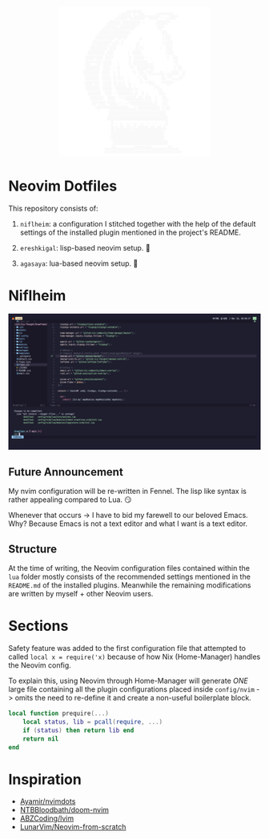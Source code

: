 <p align="center">
  <img src="./assets/png/knight-chess.png" alt="Knight (Chess)" width="300" height="300"/>
</p>

# Neovim Dotfiles

This repository consists of:

1. `niflheim`: a configuration I stitched together with the help of the default
   settings of the installed plugin mentioned in the project's README.

2. `ereshkigal`: lisp-based neovim setup. 

3. `agasaya`: lua-based neovim setup. 

# Niflheim

![Niflheim](./assets/png/niflheim.png)

## Future Announcement
My nvim configuration will be re-written in Fennel. 
The lisp like syntax is rather appealing compared to Lua. 😏

Whenever that occurs -> I have to bid my farewell to our beloved Emacs.
Why? Because Emacs is not a text editor and what I want is a text editor.

## Structure
At the time of writing, the Neovim configuration files contained within the `lua` folder mostly consists of the recommended settings mentioned in the `README.md` of the installed plugins.
Meanwhile the remaining modifications are written by myself + other Neovim users.

# Sections
Safety feature was added to the first configuration file that attempted to called `local x = require('x)` because of how Nix (Home-Manager) handles the Neovim config.

To explain this, using Neovim through Home-Manager will generate *ONE* large file containing all the plugin configurations placed inside `config/nvim` -> omits the need to re-define it and create a non-useful boilerplate block.

```lua
local function prequire(...)
    local status, lib = pcall(require, ...)
    if (status) then return lib end
    return nil
end
```

# Inspiration
- [Ayamir/nvimdots](https:github.com/ayamir/nvimdots)
- [NTBBloodbath/doom-nvim](https:github.com/NTBBloodbath/doom-nvim)
- [ABZCoding/lvim](https:github.com/abzcoding/lvim)
- [LunarVim/Neovim-from-scratch](https:github.com/LunarVim/Neovim-from-scratch)
